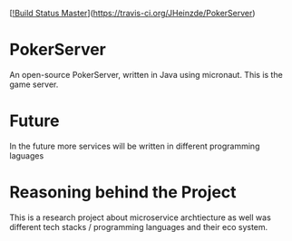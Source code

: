 
[[!Build Status Master](https://travis-ci.org/JHeinzde/PokerServer.svg?branch=master)](https://travis-ci.org/JHeinzde/PokerServer)

# PokerServer
An open-source PokerServer, written in Java using micronaut. 
This is the game server. 

# Future
In the future more services will be written in different programming 
laguages

# Reasoning behind the Project

This is a research project about microservice archtiecture as well 
was different tech stacks / programming languages and their eco system.

